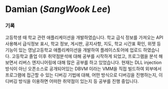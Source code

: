 # Damian (*SangWook Lee*)
<h3>기록</h3>
고등학생 때 학교 관련 애플리케이션을 개발하였습니다. 학교 급식 정보를 가져오는 API 사용해서 급식정보 표시, 학교 정보, 게시판, 공지사항, 지도, 학교 시간표 확인, 위젯 등 기능이 있는 영남고등학교 애플리케이션을 개발하여 플레이스토어에 업로드 하였습니다. 
고등학교 졸업 이후 취약점분석에 대해 공부를 시작하게 되었고, 프로그램을 분석 해 보면서 리버스 엔지니어링에 대해 많은 공부를 하고 있었습니다. 
현재는 DLL injection 방식이 아닌 오픈소스로 공개되어있는 DBVM 이라는 VMM을 직접 빌드하여 외부에서 프로그램에 접근할 수 있는 디버깅 기법에 대해, 어떤 방식으로 디버깅을 진행하는지, 이 디버깅 방식을 이용하면 어떠한 취약점이 있는지 등 공부를 진행 중입니다.


<!--
**damian100/damian100** is a ✨ _special_ ✨ repository because its `README.md` (this file) appears on your GitHub profile.

Here are some ideas to get you started:

- 🔭 I’m currently working on ...
- 🌱 I’m currently learning ...
- 👯 I’m looking to collaborate on ...
- 🤔 I’m looking for help with ...
- 💬 Ask me about ...
- 📫 How to reach me: ...
- 😄 Pronouns: ...
- ⚡ Fun fact: ...
-->
